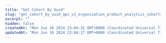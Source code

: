 ```yaml
---
title: "Get Cohort By Uuid"
slug: "get_cohort_by_uuid_api_v1_organization_product_analytics_cohorts__cohort_uuid__get"
excerpt: ""
hidden: false
createdAt: "Mon Jun 10 2024 23:04:15 GMT+0000 (Coordinated Universal Time)"
updatedAt: "Mon Jun 10 2024 23:04:17 GMT+0000 (Coordinated Universal Time)"
---
```

